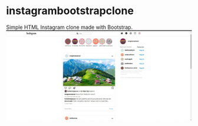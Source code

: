 # instagrambootstrapclone
Simple HTML Instagram clone made with Bootstrap.
![](https://raw.githubusercontent.com/iclalD/PATIKA.DEV/main/BOOTSTRAP/Odev-2-instagram-clone/images/del.jpeg)
